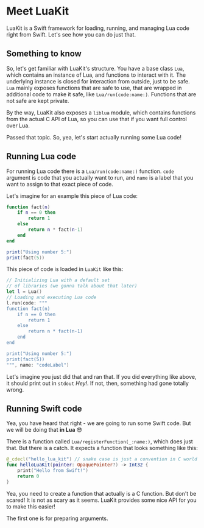 # Meet LuaKit

LuaKit is a Swift framework for loading, running, and managing Lua code right from Swift.
Let's see how you can do just that.

## Something to know

So, let's get familiar with LuaKit's structure. You have a base class ``Lua``,
which contains an instance of Lua, and functions to interact with it. The
underlying instance is closed for interaction from outside, just to be safe.
``Lua`` mainly exposes functions that are safe to use, that are wrapped in
additional code to make it safe, like ``Lua/run(code:name:)``. Functions that
are not safe are kept private.

By the way, LuaKit also exposes a `liblua` module, which contains functions
from the actual C API of Lua, so you can use that if you want full control over
Lua.

Passed that topic. So, yea, let's start actually running some Lua code!

## Running Lua code

For running Lua code there is a ``Lua/run(code:name:)`` function. `code`
argument is code that you actually want to run, and `name` is a label that
you want to assign to that exact piece of code.

Let's imagine for an example this piece of Lua code:

```lua
function fact(n)
    if n == 0 then
        return 1
    else
        return n * fact(n-1)
    end
end

print("Using number 5:")
print(fact(5))
```

This piece of code is loaded in ``LuaKit`` like this:

```swift
// Initializing Lua with a default set
// of libraries (we gonna talk about that later)
let l = Lua()
// Loading and executing Lua code
l.run(code: """
function fact(n)
    if n == 0 then
        return 1
    else
        return n * fact(n-1)
    end
end

print("Using number 5:")
print(fact(5))
""", name: "codeLabel")
```

Let's imagine you just did that and ran that. If you did everything like above, it
should print out in `stdout` _Hey!_. If not, then, something had gone totally
wrong.

## Running Swift code

Yea, you have heard that right - we are going to run some Swift code. But we will be
doing that **in Lua** 😎

There is a function called ``Lua/registerFunction(_:name:)``, which does just that.
But there is a catch. It expects a function that looks something like this:

```swift
@_cdecl("hello_lua_kit") // snake case is just a convention in C world
func helloLuaKit(pointer: OpaquePointer?) -> Int32 {
    print("Hello from Swift!")
    return 0
}
```

Yea, you need to create a function that actually is a C function. But don't be scared!
It is not as scary as it seems. LuaKit provides some nice API for you to make this
easier!

The first one is for preparing arguments.
